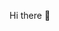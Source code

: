 Hi there 👋

<!--
**aoxz/aoxz** is a ✨ _special_ ✨ repository because its `README.md` (this file) appears on your GitHub profile.
-->
